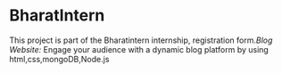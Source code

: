 # BharatIntern
This project is part of the Bharatintern internship, registration form.*Blog Website:* Engage your audience with a dynamic blog platform by using html,css,mongoDB,Node.js
